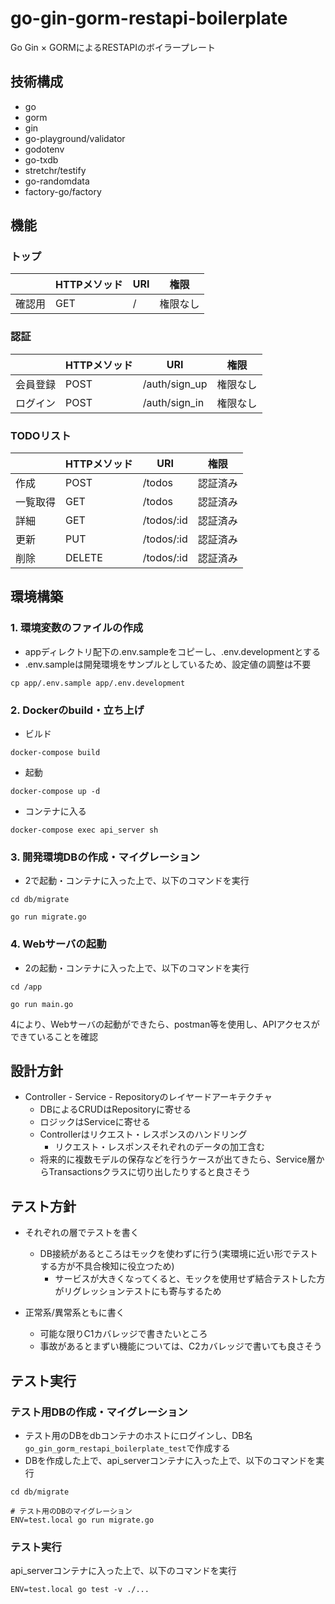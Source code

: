 # go-gin-gorm-restapi-boilerplate
Go Gin × GORMによるRESTAPIのボイラープレート

## 技術構成
- go
- gorm
- gin
- go-playground/validator
- godotenv
- go-txdb
- stretchr/testify
- go-randomdata
- factory-go/factory

## 機能
### トップ
| | HTTPメソッド | URI | 権限 |
| ------------- | ------------- | ------------- | ------------- |
| 確認用 | GET | / | 権限なし |

### 認証
| | HTTPメソッド | URI | 権限 |
| ------------- | ------------- | ------------- | ------------- |
| 会員登録 | POST | /auth/sign_up | 権限なし |
| ログイン | POST | /auth/sign_in | 権限なし |

### TODOリスト
| | HTTPメソッド | URI | 権限 |
| ------------- | ------------- | ------------- | ------------- |
| 作成 | POST | /todos | 認証済み |
| 一覧取得 | GET | /todos | 認証済み |
| 詳細 | GET | /todos/:id | 認証済み |
| 更新 | PUT | /todos/:id | 認証済み |
| 削除 | DELETE | /todos/:id | 認証済み |

## 環境構築
### 1. 環境変数のファイルの作成
- appディレクトリ配下の.env.sampleをコピーし、.env.developmentとする
- .env.sampleは開発環境をサンプルとしているため、設定値の調整は不要

```
cp app/.env.sample app/.env.development
```

### 2. Dockerのbuild・立ち上げ
- ビルド
```
docker-compose build
```

- 起動
```
docker-compose up -d
```

- コンテナに入る
```
docker-compose exec api_server sh
```

### 3. 開発環境DBの作成・マイグレーション
- 2で起動・コンテナに入った上で、以下のコマンドを実行
```
cd db/migrate

go run migrate.go
```

### 4. Webサーバの起動
- 2の起動・コンテナに入った上で、以下のコマンドを実行
```
cd /app

go run main.go
```

4により、Webサーバの起動ができたら、postman等を使用し、APIアクセスができていることを確認

## 設計方針
- Controller - Service - Repositoryのレイヤードアーキテクチャ
	- DBによるCRUDはRepositoryに寄せる
	- ロジックはServiceに寄せる
	- Controllerはリクエスト・レスポンスのハンドリング
		- リクエスト・レスポンスそれぞれのデータの加工含む
	- 将来的に複数モデルの保存などを行うケースが出てきたら、Service層からTransactionsクラスに切り出したりすると良さそう

## テスト方針
- それぞれの層でテストを書く
	- DB接続があるところはモックを使わずに行う(実環境に近い形でテストする方が不具合検知に役立つため)
		- サービスが大きくなってくると、モックを使用せず結合テストした方がリグレッションテストにも寄与するため

- 正常系/異常系ともに書く
	- 可能な限りC1カバレッジで書きたいところ
	- 事故があるとまずい機能については、C2カバレッジで書いても良さそう

## テスト実行
### テスト用DBの作成・マイグレーション
- テスト用のDBをdbコンテナのホストにログインし、DB名`go_gin_gorm_restapi_boilerplate_test`で作成する
- DBを作成した上で、api_serverコンテナに入った上で、以下のコマンドを実行
```
cd db/migrate

# テスト用のDBのマイグレーション
ENV=test.local go run migrate.go
```

### テスト実行
api_serverコンテナに入った上で、以下のコマンドを実行
```
ENV=test.local go test -v ./...
```

